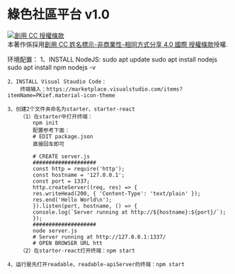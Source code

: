 # 綠色社區平台 v1.0
<a rel="license" href="http://creativecommons.org/licenses/by-nc-sa/4.0/"><img alt="創用 CC 授權條款" style="border-width:0" src="https://i.creativecommons.org/l/by-nc-sa/4.0/88x31.png" /></a><br />本著作係採用<a rel="license" href="http://creativecommons.org/licenses/by-nc-sa/4.0/">創用 CC 姓名標示-非商業性-相同方式分享 4.0 國際 授權條款</a>授權.


环境配置：
    1、INSTALL NodeJS:
        sudo apt update
        sudo apt install nodejs
        sudo apt install npm
        nodejs -v

    2、INSTALL Visual Staudio Code：
        终端输入：https://marketplace.visualstudio.com/items?itemName=PKief.material-icon-theme
    
    3、创建2个文件夹命名为starter、starter-react
        （1）在starter中打开终端：
            npm init
            配置参考下面：
            # EDIT package.json
            直接回车即可

            # CREATE server.js
            ####################
            const http = require('http');
            const hostname = '127.0.0.1';
            const port = 1337;
            http.createServer((req, res) => {
            res.writeHead(200, { 'Content-Type': 'text/plain' });
            res.end('Hello World\n');
            }).listen(port, hostname, () => {
            console.log(`Server running at http://${hostname}:${port}/`);
            });
            ####################
            node server.js
            # Server running at http://127.0.0.1:1337/
            # OPEN BROWSER URL htt
        （2）在starter-react打开终端：npm start
    
    4、运行是先打开readable、readable-apiServer的终端：npm start

